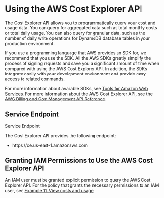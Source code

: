 # Using the AWS Cost Explorer API<a name="ce-api"></a>

The Cost Explorer API allows you to programmatically query your cost and usage data\. You can query for aggregated data such as total monthly costs or total daily usage\. You can also query for granular data, such as the number of daily write operations for DynamoDB database tables in your production environment\. 

If you use a programming language that AWS provides an SDK for, we recommend that you use the SDK\. All the AWS SDKs greatly simplify the process of signing requests and save you a significant amount of time when compared with using the AWS Cost Explorer API\. In addition, the SDKs integrate easily with your development environment and provide easy access to related commands\.

For more information about available SDKs, see [Tools for Amazon Web Services](https://aws.amazon.com/tools)\. For more information about the AWS Cost Explorer API, see the [AWS Billing and Cost Management API Reference](https://docs.aws.amazon.com/aws-cost-management/latest/APIReference/)\.

## Service Endpoint<a name="ce-endpoint"></a>

Service Endpoint

The Cost Explorer API provides the following endpoint:
+ https://ce\.us\-east\-1\.amazonaws\.com

## Granting IAM Permissions to Use the AWS Cost Explorer API<a name="ce-iam"></a>

An IAM user must be granted explicit permission to query the AWS Cost Explorer API\. For the policy that grants the necessary permissions to an IAM user, see [Example 11: View costs and usage](billing-example-policies.md#example-policy-ce-api)\. 